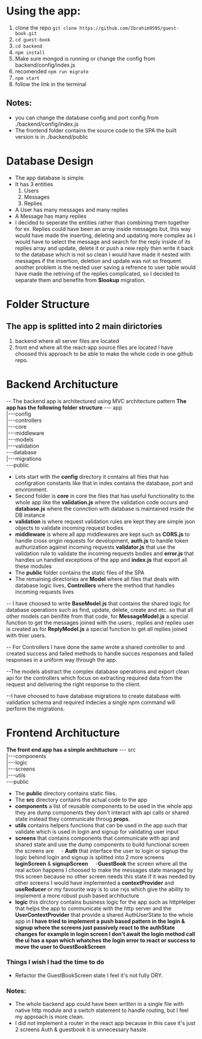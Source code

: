 # Using the app:
1. clone the repo `git clone https://github.com/Ibrahim9595/guest-book.git`
2. `cd guest-book`
3. `cd backend`
4. `npm install`
5. Make sure mongod is running or change the config from backend/config/index.js
6. recomended `npm run migrate`
7. `npm start`
8. follow the link in the terminal
## Notes:
- you can change the database config and port config from ./backend/config/index.js
- The frontend folder contains the source code to the SPA the built version is in ./backend/public

# Database Design
- The app database is simple.
- It has 3 entities 
    1. Users
    2. Messages
    3. Replies
- A User has many messages and many replies
- A Message has many replies
- I decided to seperate the entities rather than combining them together for ex. Replies could have been an array inside messages but, this way would have made the inserting, deleting and updating more complex as I would have to select the message and search for the reply inside of its replies array and update, delete it or push a new reply then write it back to the database which is not so clean I would have made it nested with messages if the insertion, deletion and update was not so frequent another problem is the nested user saving a refrence to user table would have made the retriving of the replies complicated, so I decided to separate them and benefite from **$lookup** migration.

# Folder Structure
## The app is splitted into 2 main dirictories
1. backend where all server files are located
2. front end where all the react-app source files are located
I have choosed this approach to be able to make the whole code in one github repo.
# Backend Architucture
-- The backend app is architectured using MVC architecture pattern
**The app has the following folder structure**
--- app  
|---config  
|---controllers  
|---core  
|---middleware  
|---models  
|---validation  
---database  
|---migrations  
---public  

- Lets start with the **config** directory it contains all files that has configration constants like that in index contains the database, port and environment.
- Second folder is **core** in core the files that has useful functionality to the whole app like the **validation.js** where the validation code occurs and **database.js** where the connction with database is maintained inside the DB instance
- **validation** is where request validation rules are kept they are simple json objects to validate incoming request bodies
- **middleware** is where all app middlewares are kept such as **CORS.js** to handle cross origin requests for development, **auth.js** to handle token authurization against incoming requests **validator.js** that use the validation rule to validate the incoming requests bodies and **error.js** that handles un handled exceptions of the app and **index.js** that export all these modules
- The **public** folder contains the static files of the SPA
- The remaining directories are **Model** where all files that deals with database logic lives, **Controllers** where the method that handles incoming requests lives

-- I have choosed to write **BaseModel.js** that contains the shared logic for database operations such as find, update, delete, create and etc. so that all other models can benifite from that code, for **MessageModel.js** a special function to get the messages joined with the users , replies and replies user is created as for **ReplyModel.js** a special function to get all replies joined with thier users.

-- For Controllers I have done the same wrote a shared controller to and created success and failed methods to handle succes responses and failed responses in a uniform way through the app.

--The models abstract the complex database operations and export clean api for the controllers which focus on extracting required data from the request and delivering the right response to the client.

--I have choosed to have database migrations to create database with validation schema and required indecies a single npm command will perform the migrations.

# Frontend Architucture
**The front end app has a simple architucture**
--- src  
|---components   
|---logic  
|---screens  
|---utils  
---public  
- The **public** directory contains static files.
- The **src** directory contains the actual code to the app
- **components** a list of reusable components to be used in the whole app they are dump components they don't interact with api calls or shared state instead they communicate throug **props**.
- **utils** contains helpers functions that can be used in the app such that validate which is used in login and signup for validating user input
- **screens** that contains components that communicate with api and shared state and use the dump components to build functional screen the screens are
&nbsp;&nbsp;&nbsp; - **Auth** that interface the user to login or signup the logic behind login and signup is splitted into 2 more screens **loginScreen** & **signupScreen**
&nbsp;&nbsp;&nbsp; -**GuestBook** the screen where all the real action happens I choosed to make the messages state managed by this screen because no other screen needs this state if it was needed by other screens I would have implemented a **contextProvider** and **useReducer** or my favourite way is to use rxjs which give
the ability to implement a more robust push based architucture
- **logic** this dirctory contains business logic for the app such as httpHelper that helps the app to communicate with the http server and the **UserContextProvider**
 that provide a shared AuthUserState to the whole app in **I have tried to implement a push based pattern in the login & signup where the screens just passively react to the authState changes for example in login screen I don't await the login method call the ui has a span which whatches the login error to react or success to move the user to GuestBookScreen**
### Things I wish I had the time to do
- Refactor the GuestBookScreen state I feel it's not fully DRY.
### Notes:
- The whole backend app could have been written in a single file with native http module and a switch statement to handle routing, but I feel my approach is more clean.
- I did not implement a router in the react app because in this case it's just 2 screens Auth & guestbook it is unnecessary hassle.

